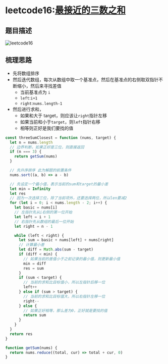 # leetcode16:[最接近的三数之和](https://leetcode-cn.com/problems/3sum-closest)

## 题目描述

![leetcode16](https://blog-1256985533.cos.ap-nanjing.myqcloud.com/img/leetcode16_threeSumClosest.png)

## 梳理思路

- 先将数组排序
- 然后迭代数组，每次从数组中取一个基准点，然后在基准点的右侧取双指针不断缩小，然后来寻找差值
  - 当前基准点为 `i`
  - `left`:`i+1`
  - `right`:`nums.length-1`
- 然后进行求和，
  - 如果和大于 target，则应该让`right`指针左移
  - 如果当前和小于`target`，则`left`指针右移
  - 相等则正好是我们要找的值

```javascript
const threeSumClosest = function (nums, target) {
  let n = nums.length
  // 边界判断，如果正好是三位，则直接返回
  if (n === 3) {
    return getSum(nums)
  }

  // 先升序排序 此为解题的前置条件
  nums.sort((a, b) => a - b)

  // 先设定一个最小值，表示当前的sum和target的最小差
  let min = Infinity
  let res
  // 因为一次选择三位，除了当前项外，还要选择两位，所以len要减2
  for (let i = 0; i < nums.length - 2; i++) {
    let basic = nums[i]
    // 左指针先从i右侧的第一位开始
    let left = i + 1
    // 右指针先从数组的最后一位开始
    let right = n - 1

    while (left < right) {
      let sum = basic + nums[left] + nums[right]
      // 计算最小差
      let diff = Math.abs(sum - target)
      if (diff < min) {
        // 如果当前的差值小于之前记录的最小值，则更新最小值
        min = diff
        res = sum
      }
      if (sum < target) {
        // 当前的求和比目标值小，所以左指针后移一位
        left++
      } else if (sum > target) {
        // 当前的求和比目标值大，所以右指针左移一位
        right--
      } else {
        // 如果正好相等，那么差为0，正好就是要找的值
        return sum
      }
    }
  }
  return res
}

function getSum(nums) {
  return nums.reduce((total, cur) => total + cur, 0)
}
```
